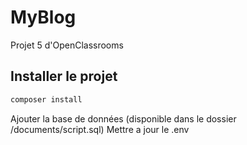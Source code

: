 # MyBlog
Projet 5 d'OpenClassrooms
## Installer le projet
```sh
composer install
```
Ajouter la base de données (disponible dans le dossier /documents/script.sql)
Mettre a jour le .env
